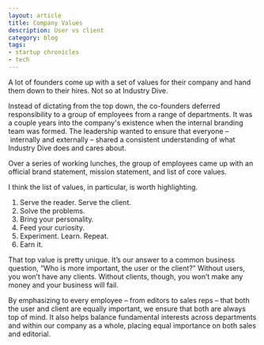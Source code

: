 ```yaml
---
layout: article
title: Company Values
description: User vs client
category: blog
tags: 
- startup chronicles
- tech
---
```


<p>A lot of founders come up with a set of values for their company and hand them down to their hires. Not so at Industry Dive.</p>

<p>Instead of dictating from the top down, the co-founders deferred responsibility to a group of employees from a range of departments. It was a couple years into the company's existence when the internal branding team was formed. The leadership wanted to ensure that everyone – internally and externally – shared a consistent understanding of what Industry Dive does and cares about.</p>

<p>Over a series of working lunches, the group of employees came up with an official brand statement, mission statement, and list of core values.</p>

<p>I think the list of values, in particular, is worth highlighting.</p>

<ol>
	<li>Serve the reader. Serve the client.</li>
	<li>Solve the problems.</li>
	<li>Bring your personality.</li>
	<li>Feed your curiosity.</li>
	<li>Experiment. Learn. Repeat.</li>
	<li>Earn it.</li>
</ol>

<p>That top value is pretty unique. It’s our answer to a common business question, “Who is more important, the user or the client?” Without users, you won’t have any clients. Without clients, though, you won’t make any money and your business will fail.</p>

<p>By emphasizing to every employee – from editors to sales reps – that both the user and client are equally important, we ensure that both are always top of mind. It also helps balance fundamental interests across departments and within our company as a whole, placing equal importance on both sales and editorial.</p>
